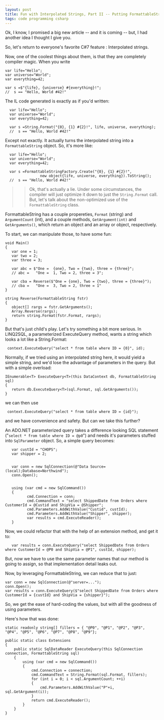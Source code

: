 ```yaml
---
layout: post
title: Fun with Interpolated Strings, Part II -- Putting FormattableString to work. 
tags: code programming csharp
---
```


Ok, I know, I promised a big new article -- and it is coming -- but, I had another idea I thought I give you.

So, let's return to everyone's favorite C#7 feature : Interpolated strings.

Now, one of the coolest things about them, is that they are completely compiler magic.  When you write

    var life="Hello";
    var universe="World";
    var everything=42;
	  
    var s =$"{life}, {universe} #{everything}!";
    //  s == "Hello, World #42!"
	  
The IL code generated is exactly as if you'd written:

      var life="Hello";
	  var universe="World";
	  var everything=42;
	  
	  var s =String.Format("{0}, {1} #{2}!", life, universe, everything);
	  //  s == "Hello, World #42!"
	 
Except not exactly.  It actually turns the interpolated string into a `FormattableString` object. So, it's more like:

      var life="Hello";
	  var universe="World";
	  var everything=42;
	  
	  var s =FormattableStringFactory.Create("{0}, {1} #{2}!", 
	                new object{life, universe, everything}).ToString();
	  //  s == "Hello, World #42!"


>> Ok, that's actually a lie.  Under some circumstances, the compiler will just optimize it down to just the `String.Format` call.  But, let's talk about the non-optimized use of the `FormattableString` class.

FormattableString has a couple propereties, `Format` (string) and `ArgumentCount` (int), and a couple methods, `GetArgument(int)` and `GetArguments()`, which return an object and an array or object, respectively.

To start, we can manipulate those, to have some fun:

    void Main()
    {
       var one = 1;
       var two = 2;
       var three = 3;
 
       var abc = $"One =  {one}, Two = {two}, three = {three}";
	   // abc =   "One =  1, Two = 2, three = 3";
 
       var cba = Reverse($"One = {one}, Two = {two}, three = {three}");
	   // cba =   "One =  3, Two = 2, three = 1" 
    }
 
    string Reverse(FormattableString fstr)
    {
       object[] rargs = fstr.GetArguments();
       Array.Reverse(rargs);
       return string.Format(fstr.Format, rargs);
    }
 

But that's just child's play.  Let's try something a bit more serious.   In LINQ2SQL, a parameterized ExecuteQuery method, wants a string which looks a lot like a String.Format:

     context.ExecuteQuery("select * from table where ID = {0}", id);
	 
Normally, if we tried using an interpolated string here, it would yield a simple string, and we'd lose the advantage of parameters in the query.  But with a simple overload:

    IEnumerable<T> ExecuteQuery<T>(this DataContext db, FormattableString sql)
    {
       return db.ExecuteQuery<T>(sql.Format, sql.GetArguments());
    }

we can then use 

     context.ExecuteQuery("select * from table where ID = {id}");
	 
and we have convenience and safety. But can we take this further?  

An ADO.NET parameterized query takes a difference looking SQL statement ("`select * from table where ID = @p0`") and needs it's parameters stuffed into `SqlParameter` object.  So, a simple query becomes:
 
       var custId = "CHOPS";
       var shipper = 2;
       
       
       var conn = new SqlConnection(@"Data Source=(local);Database=Northwind");
       conn.Open();
 
       
       using (var cmd = new SqlCommand())
       {
              cmd.Connection = conn;
              cmd.CommandText = "select ShippedDate from Orders where CustomerId = @Custid and ShipVia = @Shipper";
              cmd.Parameters.AddWithValue("Custid", custId);
              cmd.Parameters.AddWithValue("Shipper", shipper);
              var results = cmd.ExecuteReader();
       }
	   
Now, we could refactor that with the help of an extension method, and get it to:

       var results = conn.ExecuteQuery("select ShippedDate from Orders where CustomerId = @P0 and ShipVia = @P1", custId, shipper);
	   
But, now we have to use the same parameter names that our method is going to assign, so that implementation detail leaks out.

Now, by leveraging FormattableString, we can reduce that to just:

    var conn = new SqlConnection(@"server=...");
    conn.Open();
    var results = conn.ExecuteQuery($"select ShippedDate from Orders where CustomerId = {custId} and ShipVia = {shipper}");

So, we get the ease of hard-coding the values, but with all the goodness of using parameters.			  
			  

Here's how that was done:
 
    static readonly string[] fillers = { "@P0", "@P1", "@P2", "@P3", "@P4", "@P5", "@P6", "@P7", "@P8", "@P9"};
	  
    public static class Extensions
    { 
        public static SqlDataReader ExecuteQuery(this SqlConnection connection, FormattableString sql)
        {
            using (var cmd = new SqlCommand())
            {
                cmd.Connection = connection; 
                cmd.CommandText = String.Format(sql.Format, fillers);
                for (int i = 0; i < sql.ArgumentCount; ++i)
                {
                    cmd.Parameters.AddWithValue("P"+i, sql.GetArgument(i));
                }
                return cmd.ExecuteReader();
            }
        }
    }

 
 
